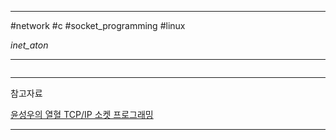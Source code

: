 
---

#network #c #socket_programming #linux

*inet_aton*

---

```C

```

---

참고자료

[윤성우의 열혈 TCP/IP 소켓 프로그래밍](https://product.kyobobook.co.kr/detail/S000001589146)

---